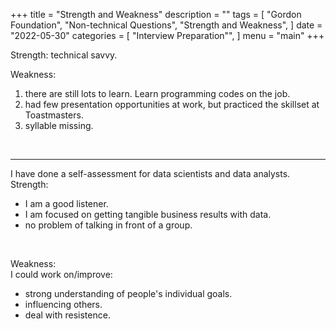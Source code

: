 +++
title = "Strength and Weakness"
description = ""
tags = [
    "Gordon Foundation",
    "Non-technical Questions",
    "Strength and Weakness",
]
date = "2022-05-30"
categories = [
    "Interview Preparation"",
]
menu = "main"
+++

Strength: technical savvy.  

Weakness:  
1) there are still lots to learn. Learn programming codes on the job.
2) had few presentation opportunities at work, but practiced the skillset at Toastmasters.
3) syllable missing.  
<br />  

***
I have done a self-assessment for data scientists and data analysts.  
Strength:  
* I am a good listener.  
* I am focused on getting tangible business results with data.  
* no problem of talking in front of a group.  
<br />  

Weakness:  
I could work on/improve:
* strong understanding of people's individual goals.  
* influencing others.  
* deal with resistence.  

